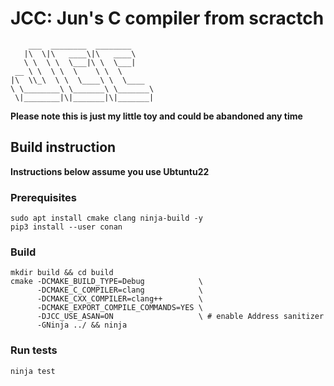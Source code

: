# JCC: Jun's C compiler from scractch
```
    ___  ________  ________     
   |\  \|\   ____\|\   ____\    
   \ \  \ \  \___|\ \  \___|    
 __ \ \  \ \  \    \ \  \       
|\  \\_\  \ \  \____\ \  \____  
\ \________\ \_______\ \_______\
 \|________|\|_______|\|_______|
```
**Please note this is just my little toy and could be abandoned any time**

## Build instruction

**Instructions below assume you use Ubtuntu22**

### Prerequisites
```
sudo apt install cmake clang ninja-build -y
pip3 install --user conan
```
### Build
```
mkdir build && cd build
cmake -DCMAKE_BUILD_TYPE=Debug            \
      -DCMAKE_C_COMPILER=clang            \
      -DCMAKE_CXX_COMPILER=clang++        \
      -DCMAKE_EXPORT_COMPILE_COMMANDS=YES \
      -DJCC_USE_ASAN=ON                   \ # enable Address sanitizer
      -GNinja ../ && ninja
```
### Run tests
```
ninja test
```
